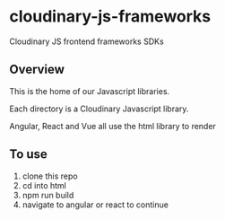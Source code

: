 # cloudinary-js-frameworks
Cloudinary JS frontend frameworks SDKs


## Overview

This is the home of our Javascript libraries.

Each directory is a Cloudinary Javascript library.

Angular, React and Vue all use the html library to render

## To use

1. clone this repo
2. cd into html
3. npm run build
4. navigate to angular or react to continue
